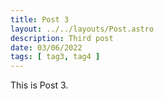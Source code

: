```yaml
---
title: Post 3
layout: ../../layouts/Post.astro
description: Third post
date: 03/06/2022
tags: [ tag3, tag4 ]
---
```


This is Post 3.
